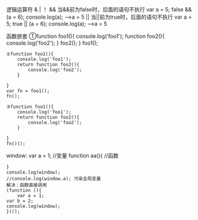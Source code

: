     
逻辑运算符 & | ！
&&
    当&&前为false时，后面的语句不执行
    var a = 5;
    false && (a = 6);
    console.log(a);
    -->a = 5
||
    当||前为true时，后面的语句不执行
    var a = 5;
    true || (a = 6);
    console.log(a);
    -->a = 5

    
    
    
函数嵌套
    ①function foo1(){
        console.log('foo1');
        function foo2(){
            console.log('foo2');
        }
        foo2();
    }
    foo1();
    
    ②function foo1(){
        console.log('foo1');
        return function foo2(){
            console.log('foo2');
        }
       
    }
    var fn = foo1();
    fn();
    
    ③function foo1(){
        console.log('foo1');
        return function foo2(){
            console.log('foo2');
        }
       
    }
    fn()();
    
window:
    var a = 1;  //变量
    function aa(){   //函数
        
    }
    console.log(window);
    //console.log(window.a); 污染全局变量
    解决：函数直接调用
    (function (){
        var a = 1;
    var b = 2;
    console.log(window);
    })();
